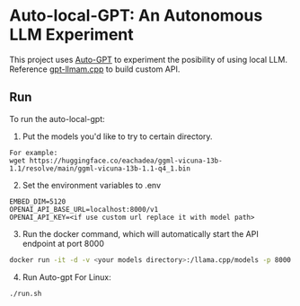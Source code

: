 # Auto-local-GPT: An Autonomous LLM Experiment

 

This project uses [Auto-GPT](https://github.com/Significant-Gravitas/Auto-GPT) to experiment the posibility of using local LLM. 
Reference [gpt-llmam.cpp](https://github.com/keldenl/gpt-llama.cpp) to build custom API. 

## Run
To run the auto-local-gpt:

1. Put the models you'd like to try to certain directory. 
```
For example:  
wget https://huggingface.co/eachadea/ggml-vicuna-13b-1.1/resolve/main/ggml-vicuna-13b-1.1-q4_1.bin
```

2. Set the environment variables to .env

```
EMBED_DIM=5120
OPENAI_API_BASE_URL=localhost:8000/v1
OPENAI_API_KEY=<if use custom url replace it with model path>
```

3. Run the docker command, which will automatically start the API endpoint at port 8000

```bash
docker run -it -d -v <your models directory>:/llama.cpp/models -p 8000:8000 buckylee/auto-local-gpt:latest
```

4. Run Auto-gpt
For Linux:

```bash
./run.sh
```